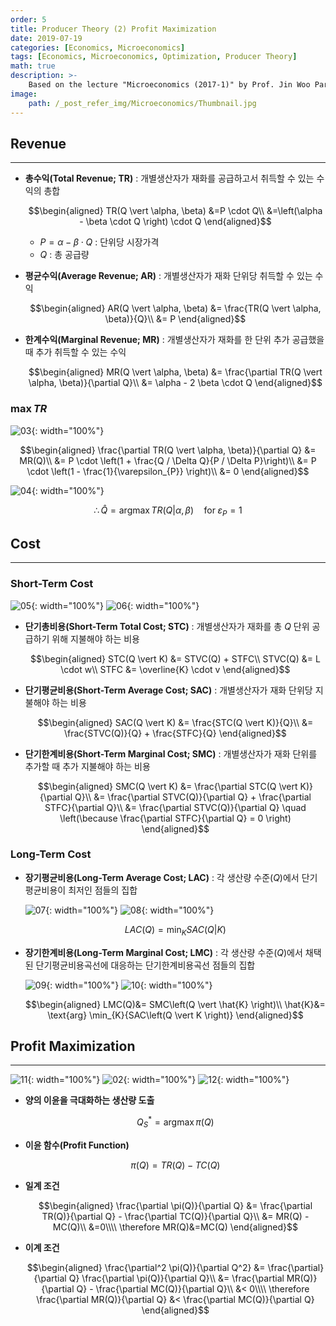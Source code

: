 ```yaml
---
order: 5
title: Producer Theory (2) Profit Maximization
date: 2019-07-19
categories: [Economics, Microeconomics]
tags: [Economics, Microeconomics, Optimization, Producer Theory]
math: true
description: >-
    Based on the lecture "Microeconomics (2017-1)" by Prof. Jin Woo Park, Dept. of Economics, College of Economics & Commerce, Kookmin Univ.
image:
    path: /_post_refer_img/Microeconomics/Thumbnail.jpg
---
```


## Revenue
-----

- **총수익(Total Revenue; TR)** : 개별생산자가 재화를 공급하고서 취득할 수 있는 수익의 총합

    $$\begin{aligned}
    TR(Q \vert \alpha, \beta)
    &=P \cdot Q\\
    &=\left(\alpha - \beta \cdot Q \right) \cdot Q
    \end{aligned}$$

    - $P=\alpha - \beta \cdot Q$ : 단위당 시장가격
    - $Q$ : 총 공급량

- **평균수익(Average Revenue; AR)** : 개별생산자가 재화 단위당 취득할 수 있는 수익

    $$\begin{aligned}
    AR(Q \vert \alpha, \beta)
    &= \frac{TR(Q \vert \alpha, \beta)}{Q}\\
    &= P
    \end{aligned}$$

- **한계수익(Marginal Revenue; MR)** : 개별생산자가 재화를 한 단위 추가 공급했을 때 추가 취득할 수 있는 수익

    $$\begin{aligned}
    MR(Q \vert \alpha, \beta)
    &= \frac{\partial TR(Q \vert \alpha, \beta)}{\partial Q}\\
    &= \alpha - 2 \beta \cdot Q
    \end{aligned}$$

### $\max{TR}$

![03](/_post_refer_img/Microeconomics/05-03.png){: width="100%"}

$$\begin{aligned}
\frac{\partial TR(Q \vert \alpha, \beta)}{\partial Q}
&= MR(Q)\\
&= P \cdot \left(1 + \frac{Q / \Delta Q}{P / \Delta P}\right)\\
&= P \cdot \left(1 - \frac{1}{\varepsilon_{P}} \right)\\
&= 0
\end{aligned}$$

![04](/_post_refer_img/Microeconomics/05-04.png){: width="100%"}

$$
\therefore \hat{Q} = \text{arg}\max{TR(Q \vert \alpha, \beta)} \quad \text{for} \; \varepsilon_{P}=1
$$

## Cost
-----

### Short-Term Cost

![05](/_post_refer_img/Microeconomics/05-05.png){: width="100%"}
![06](/_post_refer_img/Microeconomics/05-06.png){: width="100%"}

- **단기총비용(Short-Term Total Cost; STC)** : 개별생산자가 재화를 총 $Q$ 단위 공급하기 위해 지불해야 하는 비용

    $$\begin{aligned}
    STC(Q \vert K) &= STVC(Q) + STFC\\
    STVC(Q) &= L \cdot w\\
    STFC &= \overline{K} \cdot v
    \end{aligned}$$

- **단기평균비용(Short-Term Average Cost; SAC)** : 개별생산자가 재화 단위당 지불해야 하는 비용

    $$\begin{aligned}
    SAC(Q \vert K)
    &= \frac{STC(Q \vert K)}{Q}\\
    &= \frac{STVC(Q)}{Q} + \frac{STFC}{Q}
    \end{aligned}$$

- **단기한계비용(Short-Term Marginal Cost; SMC)** : 개별생산자가 재화 단위를 추가할 때 추가 지불해야 하는 비용

    $$\begin{aligned}
    SMC(Q \vert K)
    &= \frac{\partial STC(Q \vert K)}{\partial Q}\\
    &= \frac{\partial STVC(Q)}{\partial Q} + \frac{\partial STFC}{\partial Q}\\
    &= \frac{\partial STVC(Q)}{\partial Q} \quad \left(\because \frac{\partial STFC}{\partial Q} = 0 \right)
    \end{aligned}$$

### Long-Term Cost

- **장기평균비용(Long-Term Average Cost; LAC)** : 각 생산량 수준($Q$)에서 단기평균비용이 최저인 점들의 집합

    ![07](/_post_refer_img/Microeconomics/05-07.png){: width="100%"}
    ![08](/_post_refer_img/Microeconomics/05-08.png){: width="100%"}

    $$
    LAC(Q)=\min_{K}{SAC(Q \vert K)}
    $$

- **장기한계비용(Long-Term Marginal Cost; LMC)** : 각 생산량 수준($Q$)에서 채택된 단기평균비용곡선에 대응하는 단기한계비용곡선 점들의 집합


    ![09](/_post_refer_img/Microeconomics/05-09.png){: width="100%"}
    ![10](/_post_refer_img/Microeconomics/05-10.png){: width="100%"}

    $$\begin{aligned}
    LMC(Q)&= SMC\left(Q \vert \hat{K} \right)\\
    \hat{K}&= \text{arg} \min_{K}{SAC\left(Q \vert K \right)}
    \end{aligned}$$

## Profit Maximization
-----

![11](/_post_refer_img/Microeconomics/05-11.png){: width="100%"}
![02](/_post_refer_img/Microeconomics/05-02.png){: width="100%"}
![12](/_post_refer_img/Microeconomics/05-12.png){: width="100%"}

- **양의 이윤을 극대화하는 생산량 도출**

    $$
    Q_{S}^{*}= \text{arg} \max{\pi(Q)}
    $$

- **이윤 함수(Profit Function)**

    $$
    \pi(Q) = TR(Q) - TC(Q)
    $$

- **일계 조건**

    $$\begin{aligned}
    \frac{\partial \pi(Q)}{\partial Q}
    &= \frac{\partial TR(Q)}{\partial Q} - \frac{\partial TC(Q)}{\partial Q}\\
    &= MR(Q) - MC(Q)\\
    &=0\\\\
    \therefore MR(Q)&=MC(Q)
    \end{aligned}$$

- **이계 조건**

    $$\begin{aligned}
    \frac{\partial^2 \pi(Q)}{\partial Q^2}
    &= \frac{\partial}{\partial Q} \frac{\partial \pi(Q)}{\partial Q}\\
    &= \frac{\partial MR(Q)}{\partial Q} - \frac{\partial MC(Q)}{\partial Q}\\
    &< 0\\\\
    \therefore \frac{\partial MR(Q)}{\partial Q} &< \frac{\partial MC(Q)}{\partial Q}
    \end{aligned}$$